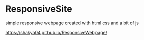 # ResponsiveSite

simple responsive webpage created with html css and a bit of js

https://shakya04.github.io/ResponsiveWebpage/
